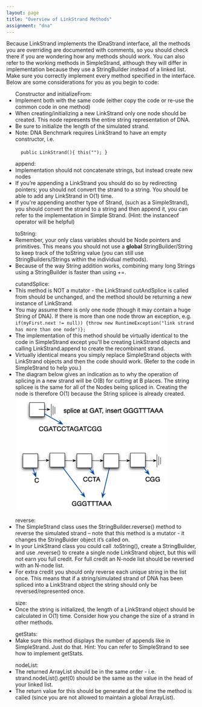 ```yaml
---
layout: page
title: "Overview of LinkStrand Methods"
assignment: "dna"
---
```

<p>
Because LinkStrand implements the IDnaStrand interface, all the methods you are overriding are documented with comments, so you should check there if you are wondering how any methods should work. You can also refer to the working methods in SimpleStrand, although they will differ in implementation because they use a StringBuilder instead of a linked list. Make sure you correctly implement every method specified in the interface. Below are some considerations for you as you begin to code:
</p>

<ul> 
Constructor and initializeFrom:
<li>Implement both with the same code (either copy the code or re-use the common code in one method)</li>
<li>When creating/initializing a new LinkStrand only one node should be created. This node represents the entire string representation of DNA.</li>
<li>Be sure to initialize the length of the simulated strand.</li>
<li> Note: DNA Benchmark requires LinkStrand to have an empty constructor, i.e. <br> <code> 
  public LinkStrand(){ this(""); }</code></li>
</ul>

<ul> 
append:
<li>Implementation should not concatenate strings, but instead create new nodes</li>
<li>If you’re appending a LinkStrand you should do so by redirecting pointers; you should not convert the strand to a string. You should be able to add any LinkStrand in O(1) time.</li>
<li>If you're appending another type of Strand, (such as a SimpleStrand), you should convert the strand to a string and then append it, you can refer to the implementation in Simple Strand. (Hint: the instanceof operator will be helpful)</li>
</ul>

<ul>
toString:
<li>Remember, your only class variables should be Node pointers and primitives. This means you should not use a <b>global</b> StringBuilder/String to keep track of the toString value (you can still use StringBuilders/Strings within the individual methods). </li>
<li>Because of the way String addition works, combining many long Strings using a StringBuilder is faster than using +=.   </li>
</ul>

<ul>
cutandSplice:
<li> This method is NOT a mutator - the LinkStrand cutAndSplice is called from should be unchanged, and the method should be returning a new instance of LinkStrand. </li>
<li> You may assume there is only one node (though it may contain a huge String of DNA). If there is more than one node throw an exception, e.g. <code>
if(myFirst.next != null)) {throw new RuntimeException("link strand has more than one node")}; </code> </li>
<li> The implementation of this method should be virtually identical to the code in SimpleStrand except you'll be creating LinkStrand objects and calling LinkStrand.append to create the recombinant strand.</li>
<li>Virtually identical means you simply replace SimpleStrand objects with LinkStrand objects and then the code should work. (Refer to the code in SimpleStrand to help you.)</li>
<li> The diagram below gives an indication as to why the operation of splicing in a new strand will be O(B) for cutting at B places. The string splicee is the same for all of the Nodes being spliced in. Creating the node is therefore O(1) because the String splicee is already created.</li>
<img src="img/link-splice-memory.png" alt="Splice" style="width:400px;height:300px"> 
</ul>

<ul>
reverse: 
<li> The SimpleStrand class uses the StringBuilder.reverse() method to reverse the simulated strand – note that this method is a mutator - it changes the StringBuider object it’s called on. </li> 
<li> In your LinkStrand class you could call .toString(), create a StringBuilder, and use .reverse() to create a single node LinkStrand object, but this will not earn you full credit. For full credit an N-node list should be reversed with an N-node list. </li>
<li> For extra credit you should only reverse each unique string in the list once. This means that if a string/simulated strand of DNA has been spliced into a LinkStrand object the string should only be reversed/represented once. </li>
</ul>

<ul>
size:
<li> Once the string is initialized, the length of a LinkStrand object should be calculated in O(1) time. Consider how you change the size of a strand in other methods. </li>
</ul>

<ul>
getStats:
<li> Make sure this method displays the number of appends like in SimpleStrand. Just do that. Hint: You can refer to SimpleStrand to see how to implement getStats.</li>
</ul>

<ul>
nodeList:
<li>The returned ArrayList should be in the same order - i.e. strand.nodeList().get(0) should be the same as the value in the head of your linked list.</li>
<li>The return value for this should be generated at the time the method is called (since you are not allowed to maintain a global ArrayList).</li>
</ul>
